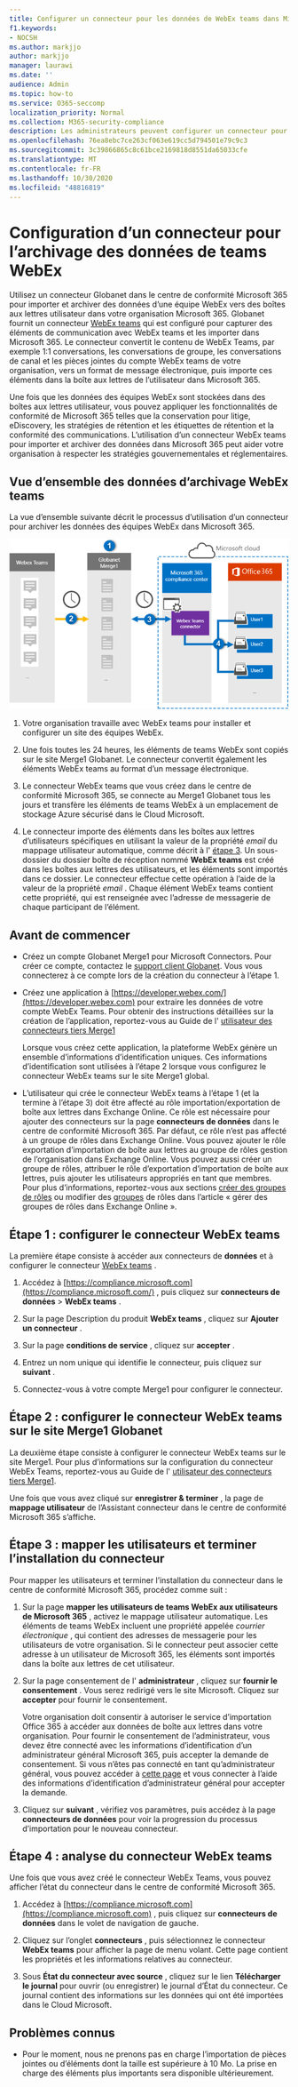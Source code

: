 ```yaml
---
title: Configurer un connecteur pour les données de WebEx teams dans Microsoft 365
f1.keywords:
- NOCSH
ms.author: markjjo
author: markjjo
manager: laurawi
ms.date: ''
audience: Admin
ms.topic: how-to
ms.service: O365-seccomp
localization_priority: Normal
ms.collection: M365-security-compliance
description: Les administrateurs peuvent configurer un connecteur pour importer et archiver des données à partir du connecteur WebEx teams d’Globanet dans Microsoft 365. Ce connecteur vous permet d’archiver des données provenant de sources de données tierces dans Microsoft 365 de sorte que vous puissiez utiliser les fonctionnalités de conformité telles que la conservation légale, la recherche de contenu et les stratégies de rétention pour gérer les données tierces de votre organisation.
ms.openlocfilehash: 76ea8ebc7ce263cf063e619cc5d794501e79c9c3
ms.sourcegitcommit: 3c39866865c8c61bce2169818d8551da65033cfe
ms.translationtype: MT
ms.contentlocale: fr-FR
ms.lasthandoff: 10/30/2020
ms.locfileid: "48816819"
---
```

# <a name="set-up-a-connector-to-archive-webex-teams-data"></a>Configuration d’un connecteur pour l’archivage des données de teams WebEx

Utilisez un connecteur Globanet dans le centre de conformité Microsoft 365 pour importer et archiver des données d’une équipe WebEx vers des boîtes aux lettres utilisateur dans votre organisation Microsoft 365. Globanet fournit un connecteur [WebEx teams](https://globanet.com/webex-teams/) qui est configuré pour capturer des éléments de communication avec WebEx teams et les importer dans Microsoft 365. Le connecteur convertit le contenu de WebEx Teams, par exemple 1:1 conversations, les conversations de groupe, les conversations de canal et les pièces jointes du compte WebEx teams de votre organisation, vers un format de message électronique, puis importe ces éléments dans la boîte aux lettres de l’utilisateur dans Microsoft 365.

Une fois que les données des équipes WebEx sont stockées dans des boîtes aux lettres utilisateur, vous pouvez appliquer les fonctionnalités de conformité de Microsoft 365 telles que la conservation pour litige, eDiscovery, les stratégies de rétention et les étiquettes de rétention et la conformité des communications. L’utilisation d’un connecteur WebEx teams pour importer et archiver des données dans Microsoft 365 peut aider votre organisation à respecter les stratégies gouvernementales et réglementaires.

## <a name="overview-of-archiving-webex-teams-data"></a>Vue d’ensemble des données d’archivage WebEx teams

La vue d’ensemble suivante décrit le processus d’utilisation d’un connecteur pour archiver les données des équipes WebEx dans Microsoft 365.

![Flux de travail d’archivage pour les données de WebEx teams](../media/WebexTeamsConnectorWorkflow.png)

1. Votre organisation travaille avec WebEx teams pour installer et configurer un site des équipes WebEx.

2. Une fois toutes les 24 heures, les éléments de teams WebEx sont copiés sur le site Merge1 Globanet. Le connecteur convertit également les éléments WebEx teams au format d’un message électronique.

3. Le connecteur WebEx teams que vous créez dans le centre de conformité Microsoft 365, se connecte au Merge1 Globanet tous les jours et transfère les éléments de teams WebEx à un emplacement de stockage Azure sécurisé dans le Cloud Microsoft.

4. Le connecteur importe des éléments dans les boîtes aux lettres d’utilisateurs spécifiques en utilisant la valeur de la propriété *email* du mappage utilisateur automatique, comme décrit à l' [étape 3](#step-3-map-users-and-complete-the-connector-setup). Un sous-dossier du dossier boîte de réception nommé **WebEx teams** est créé dans les boîtes aux lettres des utilisateurs, et les éléments sont importés dans ce dossier. Le connecteur effectue cette opération à l’aide de la valeur de la propriété *email* . Chaque élément WebEx teams contient cette propriété, qui est renseignée avec l’adresse de messagerie de chaque participant de l’élément.

## <a name="before-you-begin"></a>Avant de commencer

- Créez un compte Globanet Merge1 pour Microsoft Connectors. Pour créer ce compte, contactez le [support client Globanet](https://globanet.com/ms-connectors-contact). Vous vous connecterez à ce compte lors de la création du connecteur à l’étape 1.

- Créez une application à [https://developer.webex.com/](https://developer.webex.com) pour extraire les données de votre compte WebEx Teams. Pour obtenir des instructions détaillées sur la création de l’application, reportez-vous au Guide de l' [utilisateur des connecteurs tiers Merge1](https://docs.ms.merge1.globanetportal.com/Merge1%20Third-Party%20Connectors%20Webex%20Teams%20User%20Guide%20.pdf)

   Lorsque vous créez cette application, la plateforme WebEx génère un ensemble d’informations d’identification uniques. Ces informations d’identification sont utilisées à l’étape 2 lorsque vous configurez le connecteur WebEx teams sur le site Merge1 global.

- L’utilisateur qui crée le connecteur WebEx teams à l’étape 1 (et la termine à l’étape 3) doit être affecté au rôle importation/exportation de boîte aux lettres dans Exchange Online. Ce rôle est nécessaire pour ajouter des connecteurs sur la page **connecteurs de données** dans le centre de conformité Microsoft 365. Par défaut, ce rôle n’est pas affecté à un groupe de rôles dans Exchange Online. Vous pouvez ajouter le rôle exportation d’importation de boîte aux lettres au groupe de rôles gestion de l’organisation dans Exchange Online. Vous pouvez aussi créer un groupe de rôles, attribuer le rôle d’exportation d’importation de boîte aux lettres, puis ajouter les utilisateurs appropriés en tant que membres. Pour plus d’informations, reportez-vous aux sections [créer des groupes de rôles](https://docs.microsoft.com/Exchange/permissions-exo/role-groups#create-role-groups) ou modifier des [groupes](https://docs.microsoft.com/Exchange/permissions-exo/role-groups#modify-role-groups) de rôles dans l’article « gérer des groupes de rôles dans Exchange Online ».

## <a name="step-1-set-up-the-webex-teams-connector"></a>Étape 1 : configurer le connecteur WebEx teams

La première étape consiste à accéder aux connecteurs de **données** et à configurer le connecteur [WebEx teams](https://globanet.com/webex-teams/) .

1. Accédez à [https://compliance.microsoft.com](https://compliance.microsoft.com/) , puis cliquez sur **connecteurs de données**  >  **WebEx teams** .

2. Sur la page Description du produit **WebEx teams** , cliquez sur **Ajouter un connecteur** .

3. Sur la page **conditions de service** , cliquez sur **accepter** .

4. Entrez un nom unique qui identifie le connecteur, puis cliquez sur **suivant** .

5. Connectez-vous à votre compte Merge1 pour configurer le connecteur.

## <a name="step-2-configure-the-webex-teams-connector-on-the-globanet-merge1-site"></a>Étape 2 : configurer le connecteur WebEx teams sur le site Merge1 Globanet

La deuxième étape consiste à configurer le connecteur WebEx teams sur le site Merge1. Pour plus d’informations sur la configuration du connecteur WebEx Teams, reportez-vous au Guide de l' [utilisateur des connecteurs tiers Merge1](https://docs.ms.merge1.globanetportal.com/Merge1%20Third-Party%20Connectors%20Webex%20Teams%20User%20Guide%20.pdf).

Une fois que vous avez cliqué sur **enregistrer & terminer** , la page de **mappage utilisateur** de l’Assistant connecteur dans le centre de conformité Microsoft 365 s’affiche.

## <a name="step-3-map-users-and-complete-the-connector-setup"></a>Étape 3 : mapper les utilisateurs et terminer l’installation du connecteur

Pour mapper les utilisateurs et terminer l’installation du connecteur dans le centre de conformité Microsoft 365, procédez comme suit :

1. Sur la page **mapper les utilisateurs de teams WebEx aux utilisateurs de Microsoft 365** , activez le mappage utilisateur automatique. Les éléments de teams WebEx incluent une propriété appelée *courrier électronique* , qui contient des adresses de messagerie pour les utilisateurs de votre organisation. Si le connecteur peut associer cette adresse à un utilisateur de Microsoft 365, les éléments sont importés dans la boîte aux lettres de cet utilisateur.

2. Sur la page consentement de l' **administrateur** , cliquez sur **fournir le consentement** . Vous serez redirigé vers le site Microsoft. Cliquez sur **accepter** pour fournir le consentement.
  
   Votre organisation doit consentir à autoriser le service d’importation Office 365 à accéder aux données de boîte aux lettres dans votre organisation. Pour fournir le consentement de l’administrateur, vous devez être connecté avec les informations d’identification d’un administrateur général Microsoft 365, puis accepter la demande de consentement. Si vous n’êtes pas connecté en tant qu’administrateur général, vous pouvez accéder à [cette page](https://login.microsoftonline.com/common/oauth2/authorize?client_id=570d0bec-d001-4c4e-985e-3ab17fdc3073&response_type=code&redirect_uri=https://portal.azure.com/&nonce=1234&prompt=admin_consent) et vous connecter à l’aide des informations d’identification d’administrateur général pour accepter la demande.

3. Cliquez sur **suivant** , vérifiez vos paramètres, puis accédez à la page **connecteurs de données** pour voir la progression du processus d’importation pour le nouveau connecteur.

## <a name="step-4-monitor-the-webex-teams-connector"></a>Étape 4 : analyse du connecteur WebEx teams

Une fois que vous avez créé le connecteur WebEx Teams, vous pouvez afficher l’état du connecteur dans le centre de conformité Microsoft 365.

1. Accédez à [https://compliance.microsoft.com](https://compliance.microsoft.com) , puis cliquez sur **connecteurs de données** dans le volet de navigation de gauche.

2. Cliquez sur l’onglet **connecteurs** , puis sélectionnez le connecteur **WebEx teams** pour afficher la page de menu volant. Cette page contient les propriétés et les informations relatives au connecteur.

3. Sous **État du connecteur avec source** , cliquez sur le lien **Télécharger le journal** pour ouvrir (ou enregistrer) le journal d’État du connecteur. Ce journal contient des informations sur les données qui ont été importées dans le Cloud Microsoft.

## <a name="known-issues"></a>Problèmes connus

- Pour le moment, nous ne prenons pas en charge l’importation de pièces jointes ou d’éléments dont la taille est supérieure à 10 Mo. La prise en charge des éléments plus importants sera disponible ultérieurement.
